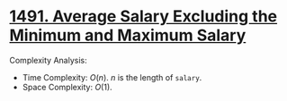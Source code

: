 # [1491. Average Salary Excluding the Minimum and Maximum Salary](https://leetcode.com/problems/average-salary-excluding-the-minimum-and-maximum-salary/)


Complexity Analysis:

- Time Complexity: $O(n)$. $n$ is the length of `salary`.
- Space Complexity: $O(1)$.
